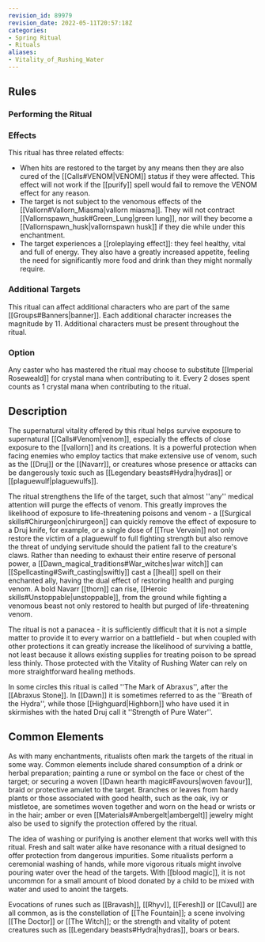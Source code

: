 ```yaml
---
revision_id: 89979
revision_date: 2022-05-11T20:57:18Z
categories:
- Spring Ritual
- Rituals
aliases:
- Vitality_of_Rushing_Water
---
```


## Rules

### Performing the Ritual
 



### Effects
This ritual has three related effects:
* When hits are restored to the target by any means then they are also cured of the [[Calls#VENOM|VENOM]] status if they were affected. This effect will not work if the [[purify]] spell would fail to remove the VENOM effect for any reason.
* The target is not subject to the venomous effects of the [[Vallorn#Vallorn_Miasma|vallorn miasma]]. They will not contract [[Vallornspawn_husk#Green_Lung|green lung]], nor will they become a [[Vallornspawn_husk|vallornspawn husk]] if they die while under this enchantment. 
* The target experiences a [[roleplaying effect]]: they feel healthy, vital and full of energy. They also have a greatly increased appetite, feeling the need for significantly more food and drink than they might normally require.



### Additional Targets
This ritual can affect additional characters who are part of the same [[Groups#Banners|banner]]. Each additional character increases the magnitude by 11. Additional characters must be present throughout the ritual.

### Option
Any caster who has mastered the ritual may choose to substitute [[Imperial Roseweald]] for crystal mana when contributing to it. Every 2 doses spent counts as 1 crystal mana when contributing to the ritual.

## Description
The supernatural vitality offered by this ritual helps survive exposure to supernatural [[Calls#Venom|venom]], especially the effects of close exposure to the [[vallorn]] and its creations. It is a powerful protection when facing enemies who employ tactics that make extensive use of venom, such as the [[Druj]] or the [[Navarr]], or creatures whose presence or attacks can be dangerously toxic such as [[Legendary beasts#Hydra|hydras]] or [[plaguewulf|plaguewulfs]]. 

The ritual strengthens the life of the target, such that almost ''any'' medical attention will purge the effects of venom. This greatly improves the likelihood of exposure to life-threatening poisons and venom - a [[Surgical skills#Chirurgeon|chirurgeon]] can quickly remove the effect of exposure to a Druj knife, for example, or a single dose of [[True Vervain]] not only restore the victim of a plaguewulf to full fighting strength but also remove the threat of undying servitude should the patient fall to the creature's claws. Rather than needing to exhaust their entire reserve of personal power, a [[Dawn_magical_traditions#War_witches|war witch]] can [[Spellcasting#Swift_casting|swiftly]] cast a [[heal]] spell on their enchanted ally, having the dual effect of restoring health and purging venom. A bold Navarr [[thorn]] can rise, [[Heroic skills#Unstoppable|unstoppable]], from the ground while fighting a venomous beast not only restored to health but purged of life-threatening venom.

The ritual is not a panacea - it is sufficiently difficult that it is not a simple matter to provide it to every warrior on a battlefield - but when coupled with other protections it can greatly increase the likelihood of surviving a battle, not least because it allows existing supplies for treating poison to be spread less thinly. Those protected with the Vitality of Rushing Water can rely on more straightforward healing methods.

In some circles this ritual is called ''The Mark of Abraxus'', after the [[Abraxus Stone]]. In [[Dawn]] it is sometimes referred to as the ''Breath of the Hydra'', while those [[Highguard|Highborn]] who have used it in skirmishes with the hated Druj call it ''Strength of Pure Water''.

## Common Elements
As with many enchantments, ritualists often mark the targets of the ritual in some way. Common elements include shared consumption of a drink or herbal preparation; painting a rune or symbol on the face or chest of the target; or securing a woven [[Dawn hearth magic#Favours|woven favour]], braid or protective amulet to the target. Branches or leaves from hardy plants or those associated with good health, such as the oak, ivy or mistletoe, are sometimes woven together and worn on the head or wrists or in the hair; amber or even [[Materials#Ambergelt|ambergelt]] jewelry might also be used to signify the protection offered by the ritual.

The idea of washing or purifying is another element that works well with this ritual. Fresh and salt water alike have resonance with a ritual designed to offer protection from dangerous impurities. Some ritualists perform a ceremonial washing of hands, while more vigorous rituals might involve pouring water over the head of the targets. With [[blood magic]], it is not uncommon for a small amount of blood donated by a child to be mixed with water and used to anoint the targets.

Evocations of runes such as [[Bravash]], [[Rhyv]], [[Feresh]] or [[Cavul]] are all common, as is the constellation of [[The Fountain]]; a scene involving [[The Doctor]] or [[The Witch]]; or the strength and vitality of potent creatures such as [[Legendary beasts#Hydra|hydras]], boars or bears.

